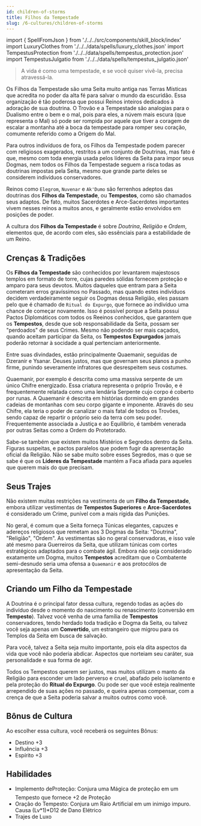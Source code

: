 ```yaml
---
id: children-of-storms
title: Filhos da Tempestade
slug: /6-cultures/children-of-storms
---
```


import { SpellFromJson } from './../../src/components/skill_block/index'
import LuxuryClothes from './../../data/spells/luxury_clothes.json'
import TempestusProtection from './../../data/spells/tempestus_protection.json'
import TempestusJulgatio from './../../data/spells/tempestus_julgatio.json'

> A vida é como uma tempestade, e se você quiser vivê-la, precisa atravessá-la.

Os Filhos da Tempestade são uma Seita muito antiga nas Terras Místicas que acredita no poder da alta fé para salvar o mundo da escuridão.
Essa organização é tão poderosa que possui Reinos inteiros dedicados à adoração de sua doutrina.
O Trovão e a Tempestade são analogias para o Dualismo entre o bem e o mal, pois para eles, a núvem mais escura (que representa o Mal) só pode ser rompida por aquele que tiver a coragem de escalar a montanha até a boca da tempestade para romper seu coração, comumente referido como a Origem do Mal.

Para outros indivíduos de fora, os Filhos da Tempestade podem parecer com religiosos exagerados, restritos a um conjunto de Doutrinas, mas fato é que, mesmo com toda energia usada pelos líderes da Seita para impor seus Dogmas, nem todos os Filhos da Tempestade seguem a risca todas as doutrinas impostas pela Seita, mesmo que grande parte deles se considerem indivíduos conservadores.

Reinos como `Elegrom`, `Nuvenar` e `Ak'Dumo` são ferrenhos adeptos das doutrinas dos **Filhos da Tempestade**, ou **Tempestos**, como são chamados seus adaptos.
De fato, muitos Sacerdotes e Arce-Sacerdotes importantes vivem nesses reinos a muitos anos, e geralmente estão envolvidos em posições de poder.

A cultura dos **Filhos da Tempestade** é sobre *Doutrina*, *Religião* e *Ordem*, elementos que, de acordo com eles, são essênciais para a estabilidade de um Reino.

## Crenças & Tradições

Os **Filhos da Tempestade** são conhecidos por levantarem majestosos templos em formato de torre, cujas paredes sólidas fornecem proteção e amparo para seus devotos.
Muitos daqueles que entram para a Seita cometeram erros gravíssimos no Passado, mas quando estes indivíduos decidem verdadeiramente seguir os Dogmas dessa Religião, eles passam pelo que é chamado de `Ritual do Expurgo`, que fornece ao indivíduo uma chance de começar novamente.
Isso é possível porque a Seita possui Pactos Diplomáticos com todos os Reeinos conhecidos, que garantem que os **Tempestos**, desde que sob responsabilidade da Seita, possam ser "perdoados" de seus Crimes.
Mesmo não podendo ser mais caçados, quando aceitam participar da Seita, os **Tempestos Expurgados** jamais poderão retornar à socidade a qual pertenciam anteriormente.

Entre suas divindades, estão principalmente Quaemanir, seguidas de Dzeranir e Ysanar. Deuses justos, mas que governam seus planos a punho firme, punindo severamente infratores que desrespeitem seus costumes.

Quaemanir, por exemplo é descrita como uma massiva serpente de um único Chifre energizado. Essa criatura representa o próprio Trovão, e é frequentemente relatada como uma lendária Serpente cujo corpo é coberto por runas. A Quaemanir é descrita em histórias dormindo em grandes cadeias de montanhas com seu corpo gigante e imponente.
Através do seu Chifre, ela teria o poder de canalizar o mais fatal de todos os Trovões, sendo capaz de repartir o próprio seio da terra com seu poder.
Frequentemente associada a Justiça e ao Equilíbrio, é também venerada por outras Seitas como a Ordem do Protetorado.

Sabe-se também que existem muitos Mistérios e Segredos dentro da Seita. Figuras suspeitas, e pactos paralelos que podem fugir da apresentação oficial da Religião.
Não se sabe muito sobre esses Segredos, mas o que se sabe é que os **Líderes da Tempestade** mantém a Faca afiada para aqueles que querem mais do que precisam.

## Seus Trajes

Não existem muitas restrições na vestimenta de um **Filho da Tempestade**, embora utilizar vestimentas de **Tempestos Superiores** e **Arce-Sacerdotes** é considerado um Crime, punível com a mais rígida das Punições.

No geral, é comum que a Seita forneça Túnicas elegantes, capuzes e adereços religiosos que remetam aos 3 Dogmas da Seita: "Doutrina", "Religião", "Ordem".
As vestimentas são no geral conservadoras, e isso vale até mesmo para Guerreiros da Seita, que utilizam túnicas com cortes estratégicos adaptados para o combate ágil.
Embora não seja considerado exatamente um Dogma, muitos **Tempestos** acreditam que o Combatente semi-desnudo seria uma ofensa a `Quaemanir` e aos protocólos de apresentação da Seita.

## Criando um Filho da Tempestade

A Doutrina é o principal fator dessa cultura, regendo todas as ações do indivíduo desde o momento do nascimento ou renascimento (conversão em **Tempesto**).
Talvez você venha de uma família de **Tempestos** conservadores, tendo herdado toda tradição e Dogma da Seita, ou talvez você seja apenas um **Convertido**, um estrangeiro que migrou para os Templos da Seita em busca de salvação.

Para você, talvez a Seita seja muito importante, pois ela dita aspectos da vida que você não poderia abdicar. Aspectos que norteiam seu caráter, sua personalidade e sua forma de agir.

Todos os Tempestos querem ser justos, mas muitos utilizam o manto da Religião para esconder um lado perverso e cruel, abafado pelo isolamento e pela proteção do **Ritual do Expurgo**. Ou pode ser que você esteja realmente arrependido de suas ações no passado, e queira apenas compensar, com a crença de que a Seita poderia salvar a muitos outros como você.

## Bônus de Cultura

Ao escolher essa cultura, você receberá os seguintes Bônus:

- Destino +3
- Influência +3
- Espírito +3

## Habilidades

- Implemento deProteção: Conjura uma Mágica de proteção em um Tempesto que fornece +2 de Proteção
- Oração do Tempesto: Conjura um Raio Artificial em um inimigo impuro. Causa (Lv*1)*D12 de Dano Elétrico
- Trajes de Luxo

<SpellFromJson spellData={LuxuryClothes} />
<SpellFromJson spellData={TempestusProtection} />
<SpellFromJson spellData={TempestusJulgatio} />
